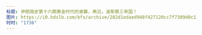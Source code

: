 ```yaml
---
标题: 伊朗简史第十六期黄金时代的谢幕，再见，波斯第三帝国！
图片: https://i0.hdslb.com/bfs/archive/282d1edaed948f427120cc7f7309d0c1b4b87f27.jpg@518w_290h_1c_!web-video-share-cover.avif
时时: "1736"
---
```

